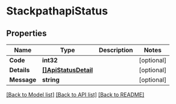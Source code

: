 # StackpathapiStatus

## Properties

Name | Type | Description | Notes
------------ | ------------- | ------------- | -------------
**Code** | **int32** |  | [optional] 
**Details** | [**[]ApiStatusDetail**](apiStatusDetail.md) |  | [optional] 
**Message** | **string** |  | [optional] 

[[Back to Model list]](../README.md#documentation-for-models) [[Back to API list]](../README.md#documentation-for-api-endpoints) [[Back to README]](../README.md)


